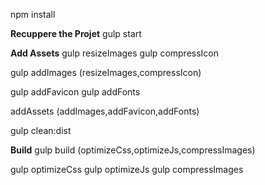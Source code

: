 npm install

**Recuppere the Projet**
gulp start


**Add Assets**
gulp resizeImages
gulp compressIcon

gulp addImages (resizeImages,compressIcon)

gulp addFavicon
gulp addFonts

addAssets (addImages,addFavicon,addFonts)

gulp clean:dist


**Build**
gulp build (optimizeCss,optimizeJs,compressImages)

gulp optimizeCss
gulp optimizeJs
gulp compressImages